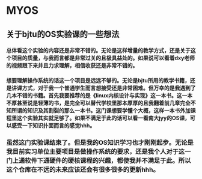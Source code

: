 # MYOS

## 关于bjtu的OS实验课的一些想法
#### 总体看这个实验的内容还是非常不错的。无论是这样增量的教学方式，还是关于这个项目的质量，与我而言都是非常过关的且极具益处的。如果说可以看着dxy老师的视频跟下来并且力求理解，相信收获还是非常不错的。
#### 想要理解操作系统的话这一个项目是远远不够的。无论是bjtu所用的教学书籍，还是讲课方式，对于我一个普通学生而言想接受还是非常困难。但万幸的是我遇到了几本不错的书籍。首先我要推荐的是《linux内核设计与实现》这一本书。这一本不厚甚至说是轻薄的书，是完全可以替代学校里那本厚厚的且我翻着前几章完全不知所谓的知识及其割裂的那么一本书。这门课想要学懂个大概，这样一本书外加课程里这个实验其实就足够了。如果不满足于此的话可以看一看南大jyy的OS课，可以感受一下知识扑面而言的感觉hhh。
### 虽然这门实验课结束了。但是我的OS知识学习也才刚刚起步。无论是我目前实习单位主要项目是做操作系统的要求，还是我个人对于这一门上通软件下通硬件的硬核课程的兴趣，都使我并不满足于此。所以这个仓库在不远的未来应该还会有很多很多的更新hhh。
